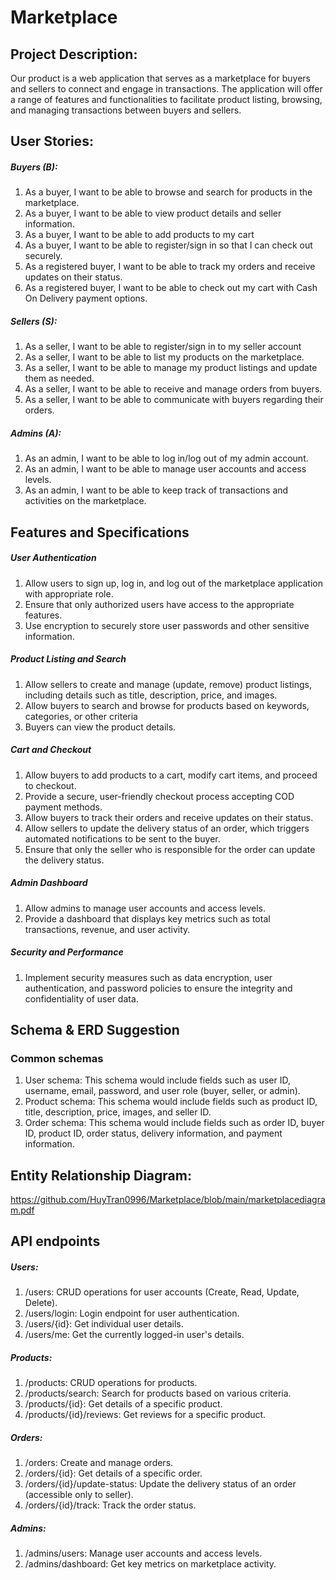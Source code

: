 # Marketplace

## Project Description:

Our product is a web application that serves as a marketplace for buyers and sellers to connect and engage in transactions. The application will offer a range of features and functionalities to facilitate product listing, browsing, and managing transactions between buyers and sellers.

## User Stories:

##### Buyers (B):

1. As a buyer, I want to be able to browse and search for products in the marketplace.
2. As a buyer, I want to be able to view product details and seller information.
3. As a buyer, I want to be able to add products to my cart
4. As a buyer, I want to be able to register/sign in so that I can check out securely.
5. As a registered buyer, I want to be able to track my orders and receive updates on their status.
6. As a registered buyer, I want to be able to check out my cart with Cash On Delivery payment options.

##### Sellers (S):

1. As a seller, I want to be able to register/sign in to my seller account
2. As a seller, I want to be able to list my products on the marketplace.
3. As a seller, I want to be able to manage my product listings and update them as needed.
4. As a seller, I want to be able to receive and manage orders from buyers.
5. As a seller, I want to be able to communicate with buyers regarding their orders.

##### Admins (A):

1. As an admin, I want to be able to log in/log out of my admin account.
2. As an admin, I want to be able to manage user accounts and access levels.
3. As an admin, I want to be able to keep track of transactions and activities on the marketplace.

## Features and Specifications

##### User Authentication

1. Allow users to sign up, log in, and log out of the marketplace application with appropriate role.
2. Ensure that only authorized users have access to the appropriate features.
3. Use encryption to securely store user passwords and other sensitive information.

##### Product Listing and Search

1. Allow sellers to create and manage (update, remove) product listings, including details such as title, description, price, and images.
2. Allow buyers to search and browse for products based on keywords, categories, or other criteria
3. Buyers can view the product details.

##### Cart and Checkout

1. Allow buyers to add products to a cart, modify cart items, and proceed to checkout.
2. Provide a secure, user-friendly checkout process accepting COD payment methods.
3. Allow buyers to track their orders and receive updates on their status.
4. Allow sellers to update the delivery status of an order, which triggers automated notifications to be sent to the buyer.
5. Ensure that only the seller who is responsible for the order can update the delivery status.

##### Admin Dashboard

1. Allow admins to manage user accounts and access levels.
2. Provide a dashboard that displays key metrics such as total transactions, revenue, and user activity.

##### Security and Performance

1. Implement security measures such as data encryption, user authentication, and password policies to ensure the integrity and confidentiality of user data.

## Schema & ERD Suggestion

### Common schemas

1. User schema: This schema would include fields such as user ID, username, email, password, and user role (buyer, seller, or admin).
2. Product schema: This schema would include fields such as product ID, title, description, price, images, and seller ID.
3. Order schema: This schema would include fields such as order ID, buyer ID, product ID, order status, delivery information, and payment information.

## Entity Relationship Diagram:

https://github.com/HuyTran0996/Marketplace/blob/main/marketplacediagram.pdf

## API endpoints

##### Users:

1. /users: CRUD operations for user accounts (Create, Read, Update, Delete).
2. /users/login: Login endpoint for user authentication.
3. /users/{id}: Get individual user details.
4. /users/me: Get the currently logged-in user's details.

##### Products:

1. /products: CRUD operations for products.
2. /products/search: Search for products based on various criteria.
3. /products/{id}: Get details of a specific product.
4. /products/{id}/reviews: Get reviews for a specific product.

##### Orders:

1. /orders: Create and manage orders.
2. /orders/{id}: Get details of a specific order.
3. /orders/{id}/update-status: Update the delivery status of an order (accessible only to seller).
4. /orders/{id}/track: Track the order status.

##### Admins:

1. /admins/users: Manage user accounts and access levels.
2. /admins/dashboard: Get key metrics on marketplace activity.
